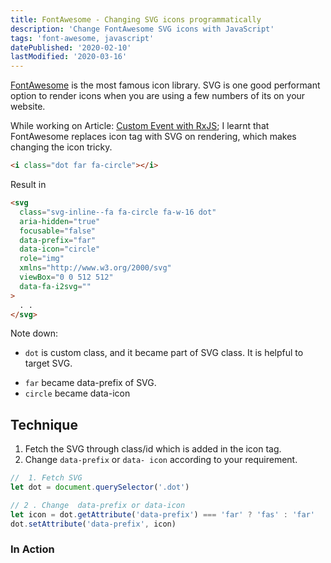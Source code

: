 ```yaml
---
title: FontAwesome - Changing SVG icons programmatically
description: 'Change FontAwesome SVG icons with JavaScript'
tags: 'font-awesome, javascript'
datePublished: '2020-02-10'
lastModified: '2020-03-16'
---
```


[FontAwesome](https://fontawesome.com/) is the most famous icon library. SVG is one good performant option to render icons when you are using a few numbers of its on your website.

While working on Article: [Custom Event with RxJS](https://themightyprogrammer.dev/article/custom-event-js); I learnt that FontAwesome replaces icon tag with SVG on rendering, which makes changing the icon tricky.

```html
<i class="dot far fa-circle"></i>
```

Result in

```html
<svg
  class="svg-inline--fa fa-circle fa-w-16 dot"
  aria-hidden="true"
  focusable="false"
  data-prefix="far"
  data-icon="circle"
  role="img"
  xmlns="http://www.w3.org/2000/svg"
  viewBox="0 0 512 512"
  data-fa-i2svg=""
>
  . .
</svg>
```

Note down:

- `dot` is custom class, and it became part of SVG class.
  It is helpful to target SVG.

* `far` became data-prefix of SVG.
* `circle` became data-icon

## Technique

1. Fetch the SVG through class/id which is added in the icon tag.
2. Change `data-prefix` or `data- icon` according to your requirement.

```javascript
//	1. Fetch SVG
let dot = document.querySelector('.dot')

// 2 . Change  data-prefix or data-icon
let icon = dot.getAttribute('data-prefix') === 'far' ? 'fas' : 'far'
dot.setAttribute('data-prefix', icon)
```

### In Action

<iframe
     data-src="https://codesandbox.io/embed/eager-gates-dp26m?fontsize=14&hidenavigation=1&theme=dark&view=preview"
     style="width:100%; height:500px; border:0; border-radius: 4px; overflow:hidden;"
     title="eager-gates-dp26m"
     allow="geolocation; microphone; camera; midi; vr; accelerometer; gyroscope; payment; ambient-light-sensor; encrypted-media; usb"
     sandbox="allow-modals allow-forms allow-popups allow-scripts allow-same-origin"
></iframe>
